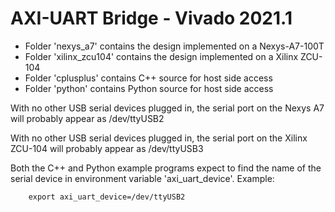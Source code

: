 # AXI-UART Bridge - Vivado 2021.1

 - Folder 'nexys_a7' contains the design implemented on a Nexys-A7-100T
 - Folder 'xilinx_zcu104' contains the design implemented on a Xilinx ZCU-104
 - Folder 'cplusplus' contains C++ source for host side access
 - Folder 'python' contains Python source for host side access
 
With no other USB serial devices plugged in, the serial port on the Nexys A7 will probably appear as /dev/ttyUSB2
 
With no other USB serial devices plugged in, the serial port on the Xilinx ZCU-104 will probably appear as /dev/ttyUSB3
 
Both the C++ and Python example programs expect to find the name of the serial device in environment variable 'axi_uart_device'. Example:  
```
    export axi_uart_device=/dev/ttyUSB2
```
 
